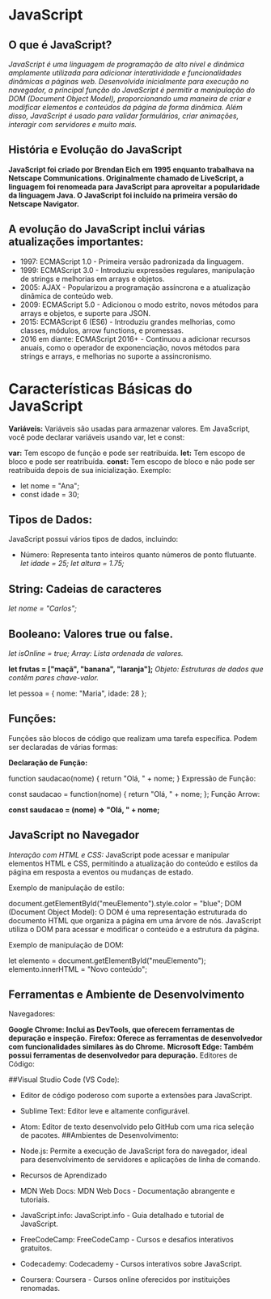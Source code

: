 # JavaScript
## O que é JavaScript?
*JavaScript é uma linguagem de programação de alto nível e dinâmica amplamente utilizada para adicionar interatividade e funcionalidades dinâmicas a páginas web. Desenvolvida inicialmente para execução no navegador, a principal função do JavaScript é permitir a manipulação do DOM (Document Object Model), proporcionando uma maneira de criar e modificar elementos e conteúdos da página de forma dinâmica. Além disso, JavaScript é usado para validar formulários, criar animações, interagir com servidores e muito mais.*

## História e Evolução do JavaScript
**JavaScript foi criado por Brendan Eich em 1995 enquanto trabalhava na Netscape Communications. Originalmente chamado de LiveScript, a linguagem foi renomeada para JavaScript para aproveitar a popularidade da linguagem Java. O JavaScript foi incluído na primeira versão do Netscape Navigator.**

## A evolução do JavaScript inclui várias atualizações importantes:

* 1997: ECMAScript 1.0 - Primeira versão padronizada da linguagem.
* 1999: ECMAScript 3.0 - Introduziu expressões regulares, manipulação de strings e melhorias em arrays e objetos.
* 2005: AJAX - Popularizou a programação assíncrona e a atualização dinâmica de conteúdo web.
* 2009: ECMAScript 5.0 - Adicionou o modo estrito, novos métodos para arrays e objetos, e suporte para JSON.
* 2015: ECMAScript 6 (ES6) - Introduziu grandes melhorias, como classes, módulos, arrow functions, e promessas.
* 2016 em diante: ECMAScript 2016+ - Continuou a adicionar recursos anuais, como o operador de exponenciação, novos métodos para strings e arrays, e melhorias no suporte a assincronismo.

# Características Básicas do JavaScript
__Variáveis:__
Variáveis são usadas para armazenar valores. Em JavaScript, você pode declarar variáveis usando var, let e const:

**var:** Tem escopo de função e pode ser reatribuída.
**let:** Tem escopo de bloco e pode ser reatribuída.
**const:** Tem escopo de bloco e não pode ser reatribuída depois de sua inicialização.
Exemplo:
* let nome = "Ana";
* const idade = 30;

## Tipos de Dados:
JavaScript possui vários tipos de dados, incluindo:

* Número: Representa tanto inteiros quanto números de ponto flutuante.
*let idade = 25;*
*let altura = 1.75;*

## String: Cadeias de caracteres

*let nome = "Carlos";*

## Booleano: Valores true ou false.


*let isOnline = true;*
*Array: Lista ordenada de valores.*



__let frutas = ["maçã", "banana", "laranja"];__
*Objeto: Estruturas de dados que contêm pares chave-valor.*


let pessoa = {
  nome: "Maria",
  idade: 28
};

## Funções:
Funções são blocos de código que realizam uma tarefa específica. Podem ser declaradas de várias formas:

**Declaração de Função:**


function saudacao(nome) {
  return "Olá, " + nome;
}
Expressão de Função:


const saudacao = function(nome) {
  return "Olá, " + nome;
};
Função Arrow:


**const saudacao = (nome) => "Olá, " + nome;**

## JavaScript no Navegador
*Interação com HTML e CSS:*
JavaScript pode acessar e manipular elementos HTML e CSS, permitindo a atualização do conteúdo e estilos da página em resposta a eventos ou mudanças de estado.

Exemplo de manipulação de estilo:


document.getElementById("meuElemento").style.color = "blue";
DOM (Document Object Model):
O DOM é uma representação estruturada do documento HTML que organiza a página em uma árvore de nós. JavaScript utiliza o DOM para acessar e modificar o conteúdo e a estrutura da página.

Exemplo de manipulação de DOM:

let elemento = document.getElementById("meuElemento");
elemento.innerHTML = "Novo conteúdo";

## Ferramentas e Ambiente de Desenvolvimento
Navegadores:

**Google Chrome: Inclui as DevTools, que oferecem ferramentas de depuração e inspeção.**
**Firefox: Oferece as ferramentas de desenvolvedor com funcionalidades similares às do Chrome.**
**Microsoft Edge: Também possui ferramentas de desenvolvedor para depuração.**
Editores de Código:

##Visual Studio Code (VS Code): 
* Editor de código poderoso com suporte a extensões para JavaScript.
* Sublime Text: Editor leve e altamente configurável.
* Atom: Editor de texto desenvolvido pelo GitHub com uma rica seleção de pacotes.
##Ambientes de Desenvolvimento:

* Node.js: Permite a execução de JavaScript fora do navegador, ideal para desenvolvimento de servidores e aplicações de linha de comando.
* Recursos de Aprendizado
* MDN Web Docs: MDN Web Docs - Documentação abrangente e tutoriais.
* JavaScript.info: JavaScript.info - Guia detalhado e tutorial de JavaScript.
* FreeCodeCamp: FreeCodeCamp - Cursos e desafios interativos gratuitos.
* Codecademy: Codecademy - Cursos interativos sobre JavaScript.
* Coursera: Coursera - Cursos online oferecidos por instituições renomadas.
